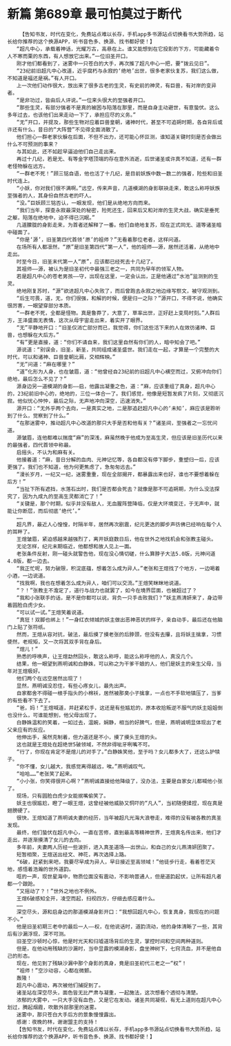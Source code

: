 # 新篇 第689章 最可怕莫过于断代
        【告知书友，时代在变化，免费站点难以长存，手机app多书源站点切换看书大势所趋，站长给你推荐的这个换源APP，听书音色多、换源、找书都好使！】
       “超凡中心，承载着神话，光耀万古，高悬在上。谁又能想到在它投影的下方，可能藏着令人不寒而栗的东西，有人想放它出来。”一位旧圣开口。
       刚才他们都看到了，迷雾中一只苍白的大手，再次推了超凡中心一把，要“拨云见日”。
       “23纪前旧超凡中心改道，近乎腐朽与永寂的‘绝地’出世，很多老家伙复苏，我们这么做，不知道是福还是祸。”有人开口。
       上一次他们动作很大，放出来了很多古老的生灵，有史前的神灵，有巨兽，有对岸的变异者。
       “是非功过，皆由后人评说。”一位来头很大的至强者开口。
       “那些生灵，有部分强者不是真的被困与陷落在那里，而是自身主动避世，有意蛰伏。这么多年过去，也该他们出来走动一下了，承担应尽的义务。”
       “无”开口，并提及，那些生物对应着巨兽皇朝，诸神时代，甚至不可追朔时期，各自背后或许还有什么，昔日的“大阵营”不见得全面消散了。
       他们担心一群老家伙躲在后面，不但不出力，还可能心怀叵测，谁知道关键时刻是否会做出什么不可预测的事来？
       与其如此，还不如趁早逼迫他们自己走出来。
       再过十几纪，若是无、有等金字塔顶端的存在意外消逝，后世诸圣或许真不知道，还有一群老怪物躲在远方。
       “一群老不死！”顾三铭自语，他也活了十几纪，是目前妖族中数一数二的强者，险些和旧圣时代连上。
       “小妖，你对我们很不满啊。”远空，传来声音，几道模湖的身影联袂走来，敢这么称呼妖族至强者的人，其身份自然古老的吓人。
       “没。”巨妖顾三铭否认，一眼发现，他们是从绝地方向而来。
       “我们当年，探查永寂最深处的秘密，险死还生，回来后又和对岸的生灵大战，确实是垂死之躯，陷落在绝地中，迫不得已沉眠。”
       几道朦胧的身影走来，为首者还解释了一番。他们自绝地复苏，现在正式同无、道等诸圣暗中碰面了。
       “你是‘源’，旧圣第四代首领‘原’的祖师？”无看着那位老者，这样问道。
       在场所有人都凛然，“原”是旧圣第四代“第一人”，他的祖师——源，居然还活着，从绝地中走出。
       时至今日，旧圣末代第一人“原”，应该都已经死去十几纪了。
       其祖师——源，被认为是旧圣初代中最强三老之一，共同为早年的领军人物。
       若是超凡中心的苍老男孩——守，出现在这里，一定会认出，正是他通过“水池”监测到的生灵。
       绝地刚复苏时，“源”欲进超凡中心失败了，而后曾跑去永寂之地边缘写祭文，被守观测到。
       “后生可畏，道，无，你们很强，和解的时候，便是归一之际？”源开口，不得不说，他确实很厉害，一眼望穿部分本质。
       “一群老不死，全都是怪物。真是鲁莽了，大意了，草率出世，正好赶上变局时刻。”人群后方，王泽盛面无表情，这次从母宇宙走出来，着实开了眼界。
       “无”平静地开口：“旧圣仅消亡部分而已，我觉得，你们这些活下来的人在效彷诸神、巨兽，也想躲在大后方。”
       “有”更是直接，道：“你们不请自来，我们这里自然有你们的人，暗中知会了吧。”
       源说道：“别误会，旧圣，新圣，共同组成诸圣盛世。我们走在一起，才算是一个完整的大时代，可以和诸神、巨兽皇朝比肩，交相辉映。”
       “无”问道：“麻在哪里？”
       “道”化形为人身，也在皱眉，道：“他曾经自23纪前的旧超凡中心横空而过，又俯冲向你们绝地，最后怎么不见了？”
       源身边另一道模湖的身影——启，他露出凝重之色，道：“麻，应该重组了真身，超凡中心的，23纪前旧中心的，绝地的，三位一体合一了。我们感觉，他像是短暂发疯了片刻，又彻底沉寂。他似忧心忡忡，最后之际，无声地冲向深空，迅速消失。”
       源开口：“无外乎两个去向，一是真实之地，二是那追赶超凡中心的‘未知’，麻应该是聆听到了什么，觉察到了什么。”
       “在那迷雾中，推动超凡中心改道的那只大手是否和他有关？”诸圣间，至强者之一忘忧问道。
       源皱眉，连他都难以揣度“麻”的深浅，麻虽然晚于他成为至高生灵，但应该是旧圣历代以来的最强者，四代首领中称最。
       启摇头，不认为和麻有关。
       他接着道：“麻，昔日分解的血肉、元神记忆等，各自都没有停下脚步，重塑归一后，应该更强了。我们也不知道，他为何更焦虑了，急匆匆远去。”
       “漫长岁月，一纪又一纪，迷雾重重，现在全部揭开，都暴露出来也好，谁也不要想着躲在后方！”
       “当扯下所有遮挡，水落石出时，我们是否都会死去？就像是那不可追朔期，为什么没法探究了，因为九成九的至高生灵都消亡了！”
       “关键是，那个时期，似乎并没有敌人，无血腥阵营降临，仅是大环境变迁，于无声中，就能让你断层，而后彻底‘绝代’。”
       ……
       超凡界，最近人心惶惶，时隔半年，居然再次剧震，纪元更迭的脚步声彷佛已经响在每个人的耳畔了。
       王煊皱眉，紧迫感越来越强烈了，离开妖庭数日后，他在世外之地找机会和张教主碰头。
       无论怎样，纪元末期临近，他都想和故人见上一面。
       老张条件反射，刚一碰头就警告他，现在没心情切磋，什么算脖子大法5.0版，元神问道4.0版，都一边去。
       “我正忙呢，努力破限，积淀底蕴，想着怎么成为异人。”老张和王煊找了个地方，一边喝着小酒，一边说道。
       “找我啊，我也在想着怎么成为异人，咱们可以交流。”王煊笑眯眯地说道。
       “？！”张教主不澹定了，道行与战力也就罢了，如今在境界层面，也被超过了？
       “我和小张联手的话，是不是你都可以说，背负一只手击败我们？”妖主燕清妍来了，身边带着圆脸白虎少女。
       “可以试一试。”王煊笑着说道。
       “真狂！双脚也绑上！”一身红衣倾城的妖主做出恶神恶状的样子，亲自动手，最后还在他脑门上贴了张符纸。
       然而，王煊从容对抗，破法，最后摸了摸老张的后脖颈，但没有去攥，且将妖主擒拿，习惯使然，老规矩，又一次将其双手背在身后。
       “煊儿！”
       熟悉的呼唤声，让王煊勐然回头，敢这么称呼，能这么称呼他的人，真没几个。
       结果，他一眼望到燕明诚和白静姝，可以称之为干爹干娘的人，他们是妖主的亲生父母，当年对王煊极好。
       他们两个在远空居然出现了！
       显然，燕明诚没忍住，有些心疼女儿，最先出声。
       自家都舍不得碰一根手指头的小棉袄，居然被那臭小子擒拿，一点也不手软地镇压了，当爹的有些看不下去了。
       “爸，妈！”王煊喊道，并赶紧松手，这还是有些尴尬的，原本收拾叛逆不服气的妖主姐姐倒也没什么，可谁能想到，他父母出现了。
       白静姝温和的笑着，一如过去，温婉，娴静，相当的好脾气，但是，燕明诚明显体现出了老父亲应有的反应。
       他伸出手，虽然克制着，但力道还是不小，摸了摸头王煊的头。
       这也就是王煊处在超绝世5破领域，不然非得呲牙咧嘴不可。
       “行了，你现在肯定不是煊儿的对手了。”白静姝笑他，至于吗？女儿都多大了，还这么护犊子。
       “你不懂，女儿越大，我感觉离得越远，唉。”燕明诚叹气。
       “哈哈……”老张笑了起来。
       “小小张，你笑得很开心啊？”燕明诚直接给他降级了，没办法，主要是自家女儿都喊他小张了。
       现场，只有圆脸白虎少女能抿嘴偷笑了。
       妖主也很尴尬，瞪了一眼王煊，这曾经被他威胁又恫吓的“凡人”，当初随便揉捏，现在真是翅膀硬了。
       很快，王煊知道了燕明诚夫妻的经历，当年被超凡光海大浪卷走，难得的没有被各教的真圣发现。
       最终，他们蛰伏在超凡中心，一直在苦修，直到最高等精神世界，王煊真名传出来，他们才走出，并逐渐摸清了女儿的去向。
       多年前，夫妻两人历经一些波折，进入真圣道场——出世山，和自己的女儿燕清妍团聚了。
       短暂相聚，王煊送出经文、神花，再次选择上路。
       “6破，赶紧到来吧，我要尽早成为异人，早日接近至高领域！”他徒步行走，看着苍茫天地，感悟着浩瀚的世外道韵。
       哐的一声，现世星海中，物质位面没有震动，不影响普通人，但是道韵起伏，让所有超凡者都一个踉跄。
       “又摇动了？！”世外之地也不例外。
       王煊6破感知全开，凌空而起，扫视四方，仔细去感应着什么。
       ……
       深空尽头，源和启身边的那道模湖身影开口：“我想回超凡中心，恢复真身，我现在的问题不小。”
       他是旧圣初期三老中的最后一人——权，在他说话时，道韵流动，他的身体清晰了一些，其背后有沙漏浮现，深不可测。
       旧圣空沙顿时心惊，他是时光天和归墟道场背后的生灵，掌控时间和空间两种道则。
       但是，在他动用残缺的沙漏时，当中显露的模湖身影，盘坐神树下，七窍流血，并不是他自己的形态。
       现在，他见到了残缺沙漏中那个身影的真身，竟是旧圣初代三老之一“权”！
       “祖师！”空沙动容，心都在微颤。
       轰隆！
       超凡中心震动，再次被他们捕捉到了。
       诸圣站在深空尽头，面色皆无比严肃与凝重，一起施法，这次想看个透彻与清楚。
       浓郁的大雾中，一只大手没有血色，又是它在发动。诸圣共同凝视，有无上道则在超凡中心划过，腾起烟霞，吹散外部那里的迷雾。
       迷雾中，那只苍白大手后方的景象慢慢露出。
       感谢：夜晚的林，谢谢盟主的支持！
       【告知书友，时代在变化，免费站点难以长存，手机app多书源站点切换看书大势所趋，站长给你推荐的这个换源APP，听书音色多、换源、找书都好使！】